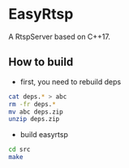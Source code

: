 # EasyRtsp 

A RtspServer based on C++17.

## How to build
* first, you need to rebuild deps
```bash
cat deps.* > abc
rm -fr deps.* 
mv abc deps.zip
unzip deps.zip
```
* build easyrtsp
```bash
cd src
make
```